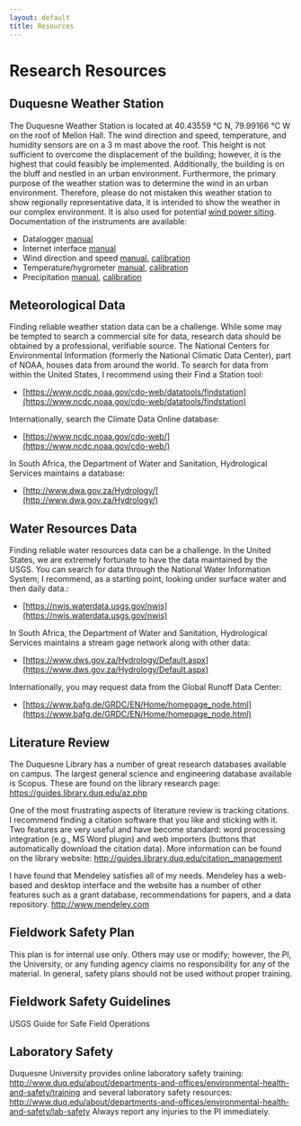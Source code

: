 ```yaml
---
layout: default
title: Resources
---
```

# Research Resources  
## Duquesne Weather Station  
The Duquesne Weather Station is located at 40.43559 &#8451; N, 79.99166 &#8451; W on the roof of Mellon Hall.  The wind direction and speed, temperature, and humidity sensors are on a 3 m mast above the roof.  This height is not sufficient to overcome the displacement of the building; however, it is the highest that could feasibly be implemented.  Additionally, the building is on the bluff and nestled in an urban environment.  Furthermore, the primary purpose of the weather station was to determine the wind in an urban environment.  Therefore, please do not mistaken this weather station to show regionally representative data, it is intended to show the weather in our complex environment.  It is also used for potential [wind power siting](/wind.html).  Documentation of the instruments are available:  
- Datalogger [manual](https://www.campbellsci.com/cr1000x)  
- Internet interface [manual](https://www.campbellsci.com/nl241)  
- Wind direction and speed [manual](https://www.campbellsci.com/05103-l), [calibration](https://github.com/hydro-lab/wind-power/raw/main/CalibrationFiles-WindStationsDUQ.pdf)  
- Temperature/hygrometer [manual](https://www.campbellsci.com/hygrovue10), [calibration](https://github.com/hydro-lab/wind-power/raw/main/CalibrationFiles-WindStationsDUQ.pdf)  
- Precipitation [manual](https://www.campbellsci.com/te525-l), [calibration](https://github.com/hydro-lab/wind-power/raw/main/CalibrationFiles-WindStationsDUQ.pdf)  

## Meteorological Data  
Finding reliable weather station data can be a challenge.  While some may be tempted to search a commercial site for data, research data should be obtained by a professional, verifiable source.  The National Centers for Environmental Information (formerly the National Climatic Data Center), part of NOAA, houses data from around the world.  To search for data from within the United States, I recommend using their Find a Station tool:  
- [https://www.ncdc.noaa.gov/cdo-web/datatools/findstation](https://www.ncdc.noaa.gov/cdo-web/datatools/findstation)  

Internationally, search the Climate Data Online database:  
- [https://www.ncdc.noaa.gov/cdo-web/](https://www.ncdc.noaa.gov/cdo-web/)  

In South Africa, the Department of Water and Sanitation, Hydrological Services maintains a database:  
- [http://www.dwa.gov.za/Hydrology/](http://www.dwa.gov.za/Hydrology/)  

## Water Resources Data  
Finding reliable water resources data can be a challenge.  In the United States, we are extremely fortunate to have the data maintained by the USGS.  You can search for data through the National Water Information System; I recommend, as a starting point, looking under surface water and then daily data.:  
- [https://nwis.waterdata.usgs.gov/nwis](https://nwis.waterdata.usgs.gov/nwis)  

In South Africa, the Department of Water and Sanitation, Hydrological Services maintains a stream gage network along with other data:  
- [https://www.dws.gov.za/Hydrology/Default.aspx](https://www.dws.gov.za/Hydrology/Default.aspx)

Internationally, you may request data from the Global Runoff Data Center:  
- [https://www.bafg.de/GRDC/EN/Home/homepage_node.html](https://www.bafg.de/GRDC/EN/Home/homepage_node.html)  

## Literature Review  
The Duquesne Library has a number of great research databases available on campus.  The largest general science and engineering database available is Scopus.  These are found on the library research page:
https://guides.library.duq.edu/az.php

One of the most frustrating aspects of literature review is tracking citations.  I recommend finding a citation software that you like and sticking with it.  Two features are very useful and have become standard: word processing integration (e.g., MS Word plugin) and web importers (buttons that automatically download the citation data).  More information can be found on the library website:
http://guides.library.duq.edu/citation_management

I have found that Mendeley satisfies all of my needs.  Mendeley has a web-based and 
desktop interface and the website has a number of other features such as a grant database, recommendations for papers, and a data repository.
http://www.mendeley.com

## Fieldwork Safety Plan
This plan is for internal use only.  Others may use or modify; however, the PI, the University, or any funding agency claims no responsibility for any of the material.  In general, safety plans should not be used without proper training.  

## Fieldwork Safety Guidelines
USGS Guide for Safe Field Operations  

## Laboratory Safety
Duquesne University provides online laboratory safety training:
http://www.duq.edu/about/departments-and-offices/environmental-health-and-safety/training
and several laboratory safety resources:
http://www.duq.edu/about/departments-and-offices/environmental-health-and-safety/lab-safety
Always report any injuries to the PI immediately.
